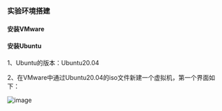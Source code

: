 ### 实验环境搭建

#### 安装VMware

#### 安装Ubuntu

1、Ubuntu的版本：Ubuntu20.04

2、在VMware中通过Ubuntu20.04的iso文件新建一个虚拟机，第一个界面如下：

![image](https://github.com/kuangdi1992/Interview-knowledge/blob/master/Picture/CS144/ub1.png)